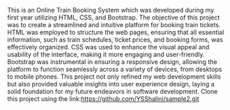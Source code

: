 This is an Online Train Booking System which was developed during my first year utilizing HTML, CSS, and Bootstrap.
The objective of this project was to create a streamlined and intuitive platform for booking train tickets. HTML was employed to structure the web pages, ensuring that all essential information, such as train schedules, ticket prices, and booking forms, was effectively organized. CSS was used to enhance the visual appeal and usability of the interface, making it more engaging and user-friendly. Bootstrap was instrumental in ensuring a responsive design, allowing the platform to function seamlessly across a variety of devices, from desktops to mobile phones. 
This project not only refined my web development skills but also provided valuable insights into user experience design, laying a solid foundation for my future endeavors in software development.
Clone this project using the link:https://github.com/YSShalini/sample2.git
